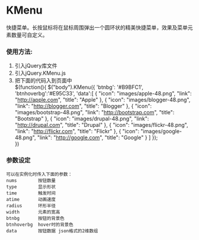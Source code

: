 KMenu
=====

快捷菜单。长按鼠标将在鼠标周围弹出一个圆环状的精美快捷菜单，效果及菜单元素数量可自定义。

### 使用方法:
1. 引入jQuery库文件
2. 引入jQuery.KMenu.js
3. 把下面的代码入到页面中			
    $(function(){
    	$("body").KMenu({
    		'btnbg': '#B9BFC1',
    		'btnhoverbg':'#E95C33',
    		'data':[
    			{
    				"icon": "images/apple-48.png",
    				"link": "http://apple.com",
    				"title": "Apple"
    			},
    			{
    				"icon": "images/blogger-48.png",
    				"link": "http://blogger.com",
    				"title": "Blogger"
    			},
    			{
    				"icon": "images/bootstrap-48.png",
    				"link": "http://bootstrap.com",
    				"title": "Bootstrap"
    			},
    			{
    				"icon": "images/drupal-48.png",
    				"link": "http://drupal.com",
    				"title": "Drupal"
    			},
    			{
    				"icon": "images/flickr-48.png",
    				"link": "http://flickr.com",
    				"title": "Flickr"
    			},
    			{
    				"icon": "images/google-48.png",
    				"link": "http://google.com",
    				"title": "Google"
    			}
    		]
    	});			
    })

### 参数设定
    可以在实例化时传入下面的参数：
    nums		按钮数量
    type		显示形状
    time		触发时间
    atime		动画速度
    radius		环形半径
    width		元素的宽高
    btnbg		按钮的背景色
    btnhoverbg	hover时的背景色
    data 		按钮数据 json格式的2维数组
